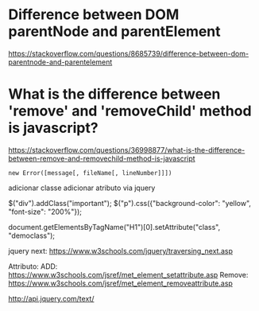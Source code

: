 # Difference between DOM parentNode and parentElement
https://stackoverflow.com/questions/8685739/difference-between-dom-parentnode-and-parentelement


# What is the difference between 'remove' and 'removeChild' method is javascript?

https://stackoverflow.com/questions/36998877/what-is-the-difference-between-remove-and-removechild-method-is-javascript


`new Error([message[, fileName[, lineNumber]]])`

adicionar classe
adicionar atributo via jquery


$("div").addClass("important");
$("p").css({"background-color": "yellow", "font-size": "200%"});


document.getElementsByTagName("H1")[0].setAttribute("class", "democlass");

jquery next: https://www.w3schools.com/jquery/traversing_next.asp

Attributo:
ADD: https://www.w3schools.com/jsref/met_element_setattribute.asp
Remove: https://www.w3schools.com/jsref/met_element_removeattribute.asp


http://api.jquery.com/text/